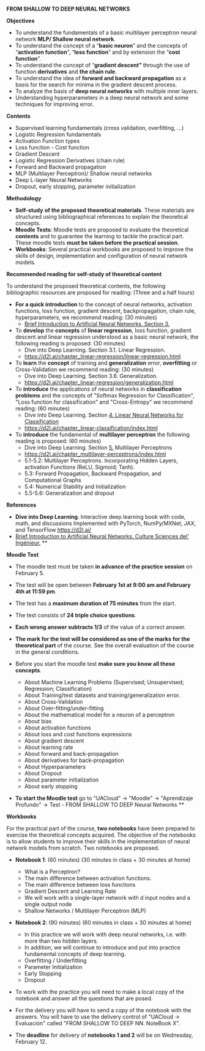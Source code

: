 **FROM SHALLOW TO DEEP NEURAL NETWORKS**

**Objectives**

- To understand the fundamentals of a basic multilayer perceptron neural network **MLP/ Shallow neural network**. 
- To understand the concept of a “**basic neuron**” and the concepts of “**activation function**”, “**loss function**” and by extension the “**cost function**”. 
- To understand the concept of “**gradient descent”** through the use of function **derivatives** and **the chain rule**. 
- To understand the idea of **forward and backward propagation** as a basis for the search for minima in the gradient descent process. 
- To analyze the basis of **deep neural networks** with multiple inner layers.
- Understanding hyperparameters in a deep neural network and some techniques for improving error.

**Contents**

- Supervised learning fundamentals (cross validation, overfitting, …)
- Logistic Regression fundamentals
- Activation Function types
- Loss function - Cost function
- Gradient Descent
- Logistic Regression Derivatives (chain rule)
- Forward and Backward propagation 
- MLP (Multilayer Perceptron)/ Shallow neural networks
- Deep L-layer Neural Networks
- Dropout, early stopping, parameter initialization

**Methodology**

- **Self-study** **of the proposed** **theoretical materials**. These materials are structured using bibliographical references to explain the theoretical concepts.
- **Moodle Tests**: Moodle tests are proposed to evaluate the theoretical **contents** and to guarantee the learning to tackle the practical part. These moodle tests **must be taken before the practical session**.
- **Workbooks**: Several practical workbooks are proposed to improve the skills of design, implementation and configuration of neural network models.



**Recommended reading for self-study of theoretical content**

To understand the proposed theoretical contents, the following bibliographic resources are proposed for reading: (Three and a half hours)

- **For a quick introduction** to the concept of neural networks, activation functions, loss function, gradient descent, backpropagation, chain rule, hyperparameters, we recommend reading: (30 minutes)
  - [Brief Introduction to Artificial Neural Networks. Section 3.](https://eduscol.education.fr/sti/sites/eduscol.education.fr.sti/files/ressources/pedagogiques/14500/14500-brief-introduction-to-artificial-neural-networks-ensps.pdf)
- To **develop** the **concepts** of **linear regression**, loss function, gradient descent and linear regression understood as a basic neural network, the following reading is proposed: (30 minutes)
  - Dive into Deep Learning. Section 3.1. Linear Regression.
  - <https://d2l.ai/chapter_linear-regression/linear-regression.html>
- To **learn** the **concept** of training and **generalization** error, **overfitting** or Cross-Validation we recommend reading: (30 minutes)
  - Dive into Deep Learning. Section 3.6. Generalization.
  - <https://d2l.ai/chapter_linear-regression/generalization.html>
- To **introduce** the applications of neural networks in **classification problems** and the concepts of "Softmax Regression for Classification", "Loss function for classification" and "Cross-Entropy" we recommend reading: (60 minutes)
  - Dive into Deep Learning. Section [4. Linear Neural Networks for Classification](https://d2l.ai/chapter_linear-classification/index.html) 
  - <https://d2l.ai/chapter_linear-classification/index.html>
- To **introduce** the fundamental of **multilayer perceptron** the following reading is proposed: (60 minutes)
  - Dive into Deep Learning. Section [5.](https://d2l.ai/chapter_linear-classification/index.html) Multilayer Perceptrons
  - <https://d2l.ai/chapter_multilayer-perceptrons/index.html>
  - 5.1-5.2: Multilayer Perceptrons. Incorporating Hidden Layers, activation Functions (ReLU, Sigmoid; Tanh).
  - 5.3: Forward Propagation, Backward Propagation, and Computational Graphs
  - 5.4: Numerical Stability and Initialization 
  - 5.5-5.6: Generalization and dropout

**References**

- **Dive into Deep Learning**. Interactive deep learning book with code, math, and discussions Implemented with PyTorch, NumPy/MXNet, JAX, and TensorFlow <https://d2l.ai/> 
- [Brief Introduction to Artificial Neural Networks. Culture Sciences del’ Ingénieur.](https://eduscol.education.fr/sti/sites/eduscol.education.fr.sti/files/ressources/pedagogiques/14500/14500-brief-introduction-to-artificial-neural-networks-ensps.pdf) 
**


**Moodle Test**

- The moodle test must be taken **in advance of the practice session** on February 5. 
- The test will be open between **February 1st at 9:00 am and February 4th at 11:59 pm**. 
- The test has a **maximum duration of 75 minutes** from the start.
- The test consists of **24 triple choice questions**. 
- **Each wrong answer subtracts 1/3** of the value of a correct answer.
- **The mark for the test will be considered as one of the marks for the theoretical part** of the course. See the overall evaluation of the course in the general conditions.

- Before you start the moodle test **make sure you know all these concepts**.

  - About Machine Learning Problems (Supervised; Unsupervised; Regression; Classification)
  - About Training/test datasets and training/generalization error.
  - About Cross-Validation
  - About Over-fitting/under-fitting
  - About the mathematical model for a neuron of a perceptron 
  - About bias 
  - About activation functions 
  - About loss and cost functions expressions
  - About gradient descent
  - About learning rate
  - About forward and back-propagation
  - About derivatives for back-propagation
  - About Hyperparameters 
  - About Dropout
  - About parameter initialization
  - About early stopping

- **To start the Moodle test** go to "UACloud" -> "Moodle" -> "Aprendizaje Profundo" -> Test - FROM SHALLOW TO DEEP Neural Networks
**


**Workbooks**

For the practical part of the course, **two notebooks** have been prepared to exercise the theoretical concepts acquired. The objective of the notebooks is to allow students to improve their skills in the implementation of neural network models from scratch. Two notebooks are proposed.

- **Notebook 1**: (60 minutes) (30 minutes in class + 30 minutes at home)
  - What is a Perceptron?
  - The main difference between activation functions.
  - The main difference between loss functions
  - Gradient Descent and Learning Rate
  - We will work with a single-layer network with d input nodes and a single output node
  - Shallow Networks / Multilayer Perceptron (MLP)

- **Notebook 2**: (90 minutes) (60 minutes in class + 30 minutes at home)
  - In this practice we will work with deep neural networks, i.e. with more than two hidden layers. 
  - In addition, we will continue to introduce and put into practice fundamental concepts of deep learning.
  - Overfitting / Underfitting
  - Parameter Initialization
  - Early Stopping
  - Dropout

- To work with the practice you will need to make a local copy of the notebook and answer all the questions that are posed. 
- For the delivery you will have to send a copy of the notebook with the answers. You will have to use the delivery control of "UACloud -> Evaluación" called "FROM SHALLOW TO DEEP NN. NoteBook X".
- The **deadline** for delivery of **notebooks 1 and 2** will be on Wednesday, February 12.
